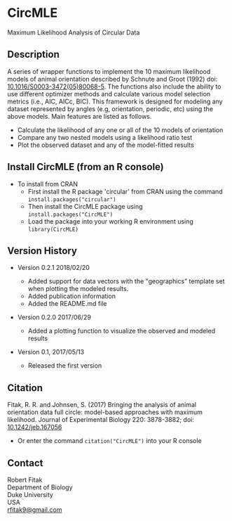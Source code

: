 # CircMLE

Maximum Likelihood Analysis of Circular Data

## Description
A series of wrapper functions to implement the 10 maximum likelihood models of animal orientation described by Schnute and Groot (1992) doi: [10.1016/S0003-3472(05)80068-5](https://doi.org/10.1016/S0003-3472(05)80068-5). The functions also include the ability to use different optimizer methods and calculate various model selection metrics (i.e., AIC, AICc, BIC).
This framework is designed for modeling any dataset represented by angles (e.g, orientation, periodic, etc) using the above models. Main features are listed as follows.

- Calculate the likelihood of any one or all of the 10 models of orientation
- Compare any two nested models using a likelihood ratio test
- Plot the observed dataset and any of the model-fitted results


## Install CircMLE (from an R console)
- To install from CRAN
  * First install the R package 'circular' from CRAN using the command `install.packages("circular")`
  * Then install the CircMLE package using `install.packages("CircMLE")`
  * Load the package into your working R environment using `library(CircMLE)`


## Version History
- Version 0.2.1 2018/02/20
  * Added support for data vectors with the "geographics" template set when plotting the modeled results.
  * Added publication information
  * Added the README.md file

- Version 0.2.0 2017/06/29
  * Added a plotting function to visualize the observed and modeled results

- Version 0.1, 2017/05/13
  * Released the first version


## Citation
Fitak, R. R. and Johnsen, S. (2017) Bringing the analysis of animal orientation data full circle: model-based approaches with maximum likelihood. Journal of Experimental Biology 220: 3878-3882; doi: [10.1242/jeb.167056](https://doi.org/10.1242/jeb.167056)

- Or enter the command `citation("CircMLE")` into your R console

## Contact
Robert Fitak  
Department of Biology  
Duke University  
USA  
rfitak9@gmail.com  